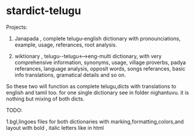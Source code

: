 # stardict-telugu

Projects:

1. Janapada , complete telugu-english dictionary with pronounciations, example, usage, referances, root analysis. 

2. wiktionary , telugu--telugu<-->eng-multi dictionary, with very comprehensive information, synonyms, usage, 
   village proverbs, padya referances, language analysis, opposit words, songs referances, basic info
   translations, gramatical details and so on.

So these two will function as complete telugu,dicts  with translations to english and  tamil  too.  for 
one single dictionary see in folder nighantuvu. it is nothing but mixing of both dicts.


TODO:

1.bgl,lingoes files for both dictionaries with marking,formatting,colors,and layout with bold , italic  letters like in html